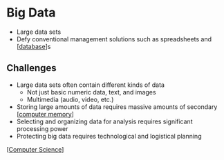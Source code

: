 # Big Data

- Large data sets
- Defy conventional management solutions such as spreadsheets and [[database]]s

## Challenges

- Large data sets often contain different kinds of data
  - Not just basic numeric data, text, and images
  - Multimedia (audio, video, etc.)
- Storing large amounts of data requires massive amounts of secondary [[computer memory]]
- Selecting and organizing data for analysis requires significant processing power
- Protecting big data requires technological and logistical planning

[[Computer Science]]

[//begin]: # "Autogenerated link references for markdown compatibility"
[database]: database "Database"
[computer memory]: computer-memory "Computer Memory"
[Computer Science]: computer-science "Computer Science"
[//end]: # "Autogenerated link references"